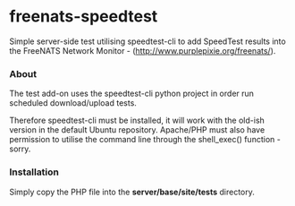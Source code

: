 # freenats-speedtest
Simple server-side test utilising speedtest-cli to add SpeedTest results into the FreeNATS Network Monitor - (http://www.purplepixie.org/freenats/).

### About
The test add-on uses the speedtest-cli python project in order run scheduled download/upload tests.

Therefore speedtest-cli must be installed, it will work with the old-ish version in the default Ubuntu repository. Apache/PHP must also have permission to utilise the command line through the shell_exec() function - sorry.

### Installation
Simply copy the PHP file into the **server/base/site/tests** directory.
